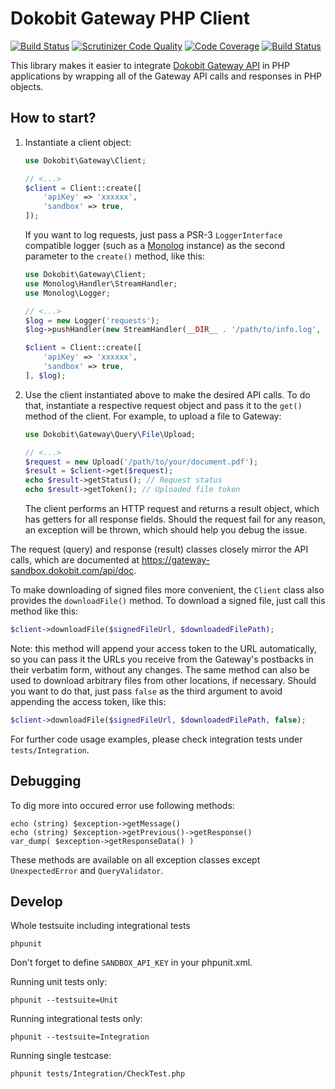 # Dokobit Gateway PHP Client

[![Build Status](https://travis-ci.org/dokobit/gateway-sdk-php.svg?branch=develop)](https://travis-ci.org/dokobit/gateway-sdk-php)
[![Scrutinizer Code Quality](https://scrutinizer-ci.com/g/dokobit/gateway-sdk-php/badges/quality-score.png?b=develop)](https://scrutinizer-ci.com/g/dokobit/gateway-sdk-php/?branch=develop)
[![Code Coverage](https://scrutinizer-ci.com/g/dokobit/gateway-sdk-php/badges/coverage.png?b=develop)](https://scrutinizer-ci.com/g/dokobit/gateway-sdk-php/?branch=develop)
[![Build Status](https://scrutinizer-ci.com/g/dokobit/gateway-sdk-php/badges/build.png?b=develop)](https://scrutinizer-ci.com/g/dokobit/gateway-sdk-php/build-status/master)

This library makes it easier to integrate [Dokobit Gateway API](https://www.dokobit.com/solutions/gateway-api) in PHP applications by wrapping all of the Gateway API calls and responses in PHP objects.

## How to start?

1. Instantiate a client object:
    ```php
    use Dokobit\Gateway\Client;

    // <...>
    $client = Client::create([
        'apiKey' => 'xxxxxx',
        'sandbox' => true,
    ]);
    ```
    If you want to log requests, just pass a PSR-3 `LoggerInterface` compatible logger (such as a [Monolog](https://github.com/Seldaek/monolog) instance) as the second parameter to the `create()` method, like this:
    ```php
    use Dokobit\Gateway\Client;
    use Monolog\Handler\StreamHandler;
    use Monolog\Logger;

    // <...>
    $log = new Logger('requests');
    $log->pushHandler(new StreamHandler(__DIR__ . '/path/to/info.log', Logger::INFO));

    $client = Client::create([
        'apiKey' => 'xxxxxx',
        'sandbox' => true,
    ], $log);
    ```

2. Use the client instantiated above to make the desired API calls. To do that, instantiate a respective request object and pass it to the `get()` method of the client. For example, to upload a file to Gateway:
    ```php
    use Dokobit\Gateway\Query\File\Upload;

    // <...>
    $request = new Upload('/path/to/your/document.pdf');
    $result = $client->get($request);
    echo $result->getStatus(); // Request status
    echo $result->getToken(); // Uploaded file token
    ```
    The client performs an HTTP request and returns a result object, which has getters for all response fields. Should the request fail for any reason, an exception will be thrown, which should help you debug the issue.

The request (query) and response (result) classes closely mirror the API calls, which are documented at https://gateway-sandbox.dokobit.com/api/doc.

To make downloading of signed files more convenient, the `Client` class also provides the `downloadFile()` method. To download a signed file, just call this method like this:
```php
$client->downloadFile($signedFileUrl, $downloadedFilePath);
```

Note: this method will append your access token to the URL automatically, so you can pass it the URLs you receive from the Gateway's postbacks in their verbatim form, without any changes. The same method can also be used to download arbitrary files from other locations, if necessary. Should you want to do that, just pass `false` as the third argument to avoid appending the access token, like this:
```php
$client->downloadFile($signedFileUrl, $downloadedFilePath, false);
```

For further code usage examples, please check integration tests under `tests/Integration`.

## Debugging

To dig more into occured error use following methods:

    echo (string) $exception->getMessage()
    echo (string) $exception->getPrevious()->getResponse()
    var_dump( $exception->getResponseData() )

These methods are available on all exception classes except `UnexpectedError` and `QueryValidator`.

## Develop

Whole testsuite including integrational tests

    phpunit

Don't forget to define `SANDBOX_API_KEY` in your phpunit.xml.


Running unit tests only:

    phpunit --testsuite=Unit

Running integrational tests only:

    phpunit --testsuite=Integration

Running single testcase:

    phpunit tests/Integration/CheckTest.php
